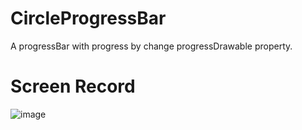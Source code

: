 # CircleProgressBar
A progressBar with progress by change progressDrawable property.

# Screen Record
![image](https://github.com/christmasjason/CircleProgressBar/blob/master/screenRecord/progress.gif)
